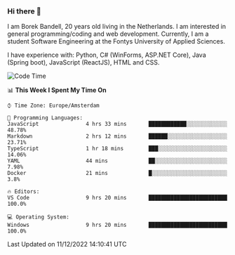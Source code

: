 ### Hi there 👋

I am Borek Bandell, 20 years old living in the Netherlands. I am interested in general programming/coding and web development. Currently, I am a student Software Engineering at the Fontys University of Applied Sciences.

I have experience with: Python, C# (WinForms, ASP.NET Core), Java (Spring boot), JavaScript (ReactJS), HTML and CSS.

<!--START_SECTION:waka-->
![Code Time](http://img.shields.io/badge/Code%20Time-307%20hrs%2025%20mins-blue)

📊 **This Week I Spent My Time On** 

```text
⌚︎ Time Zone: Europe/Amsterdam

💬 Programming Languages: 
JavaScript               4 hrs 33 mins       ████████████░░░░░░░░░░░░░   48.78% 
Markdown                 2 hrs 12 mins       ██████░░░░░░░░░░░░░░░░░░░   23.71% 
TypeScript               1 hr 18 mins        ███░░░░░░░░░░░░░░░░░░░░░░   14.06% 
YAML                     44 mins             ██░░░░░░░░░░░░░░░░░░░░░░░   7.98% 
Docker                   21 mins             █░░░░░░░░░░░░░░░░░░░░░░░░   3.8%

🔥 Editors: 
VS Code                  9 hrs 20 mins       █████████████████████████   100.0%

💻 Operating System: 
Windows                  9 hrs 20 mins       █████████████████████████   100.0%

```


 Last Updated on 11/12/2022 14:10:41 UTC
<!--END_SECTION:waka-->

<!--**tcBorek2002/tcBorek2002** is a ✨ _special_ ✨ repository because its `README.md` (this file) appears on your GitHub profile.

Here are some ideas to get you started:

- 🔭 I’m currently working on ...
- 🌱 I’m currently learning ...
- 👯 I’m looking to collaborate on ...
- 🤔 I’m looking for help with ...
- 💬 Ask me about ...
- 📫 How to reach me: ...
- 😄 Pronouns: ...
- ⚡ Fun fact: ...
-->
